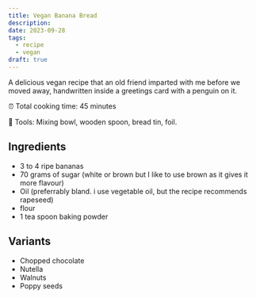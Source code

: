 ```yaml
---
title: Vegan Banana Bread
description: 
date: 2023-09-28
tags:
  - recipe
  - vegan
draft: true
---
```


A delicious vegan recipe that an old friend imparted with me before we moved away, handwritten inside a greetings card with a penguin on it.

⏰ Total cooking time: 45 minutes

🥣 Tools: Mixing bowl, wooden spoon, bread tin, foil.

## Ingredients

- 3 to 4 ripe bananas
- 70 grams of sugar (white or brown but I like to use brown as it gives it more flavour)
- Oil (preferrably bland. i use vegetable oil, but the recipe recommends rapeseed)
- flour
- 1 tea spoon baking powder

## Variants
- Chopped chocolate
- Nutella
- Walnuts
- Poppy seeds